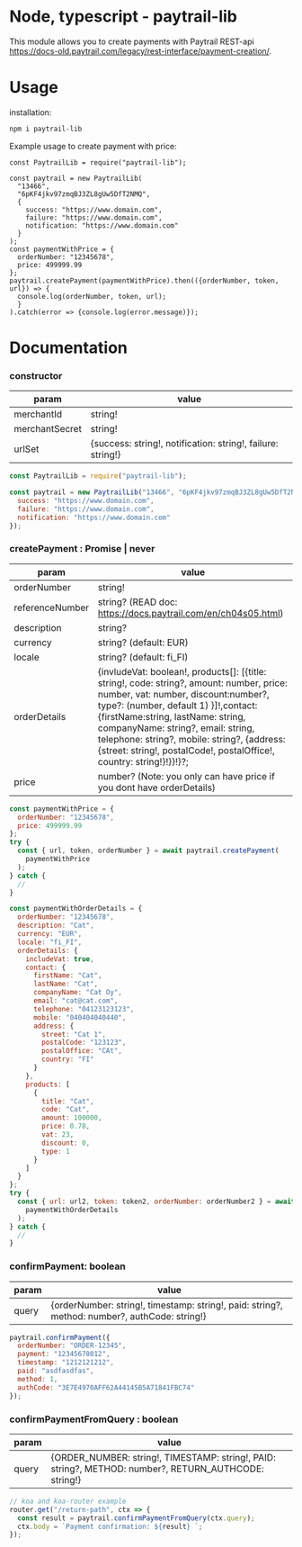 # Node, typescript - paytrail-lib

This module allows you to create payments with Paytrail REST-api https://docs-old.paytrail.com/legacy/rest-interface/payment-creation/.

# Usage

installation:

```bash
npm i paytrail-lib
```

Example usage to create payment with price:

```Js
const PaytrailLib = require("paytrail-lib");

const paytrail = new PaytrailLib(
  "13466",
  "6pKF4jkv97zmqBJ3ZL8gUw5DfT2NMQ",
  {
    success: "https://www.domain.com",
    failure: "https://www.domain.com",
    notification: "https://www.domain.com"
  }
);
const paymentWithPrice = {
  orderNumber: "12345678",
  price: 499999.99
};
paytrail.createPayment(paymentWithPrice).then(({orderNumber, token, url}) => {
  console.log(orderNumber, token, url);
  }
).catch(error => {console.log(error.message)});
```

# Documentation

### constructor

| param          | value                                                       |
| -------------- | ----------------------------------------------------------- |
| merchantId     | string!                                                     |
| merchantSecret | string!                                                     |
| urlSet         | {success: string!, notification: string!, failure: string!} |

```js
const PaytrailLib = require("paytrail-lib");

const paytrail = new PaytrailLib("13466", "6pKF4jkv97zmqBJ3ZL8gUw5DfT2NMQ", {
  success: "https://www.domain.com",
  failure: "https://www.domain.com",
  notification: "https://www.domain.com"
});
```

### createPayment : Promise | never

| param           | value                                                                                                                                                                                                                                                                                                                                                                    |
| --------------- | ------------------------------------------------------------------------------------------------------------------------------------------------------------------------------------------------------------------------------------------------------------------------------------------------------------------------------------------------------------------------ |
| orderNumber     | string!                                                                                                                                                                                                                                                                                                                                                                  |
| referenceNumber | string? (READ doc: https://docs.paytrail.com/en/ch04s05.html)                                                                                                                                                                                                                                                                                                            |
| description     | string?                                                                                                                                                                                                                                                                                                                                                                  |
| currency        | string? (default: EUR)                                                                                                                                                                                                                                                                                                                                                   |
| locale          | string? (default: fi_FI)                                                                                                                                                                                                                                                                                                                                                 |
| orderDetails    | {invludeVat: boolean!, products[]: [{title: string!, code: string?, amount: number, price: number, vat: number, discount:number?, type?: (number, default 1) }]!,contact:{firstName:string, lastName: string, companyName: string?, email: string, telephone: string?, mobile: string?, {address: {street: string!, postalCode!, postalOffice!, country: string!}!}}!}?; |
| price           | number? (Note: you only can have price if you dont have orderDetails)                                                                                                                                                                                                                                                                                                    |

```js
const paymentWithPrice = {
  orderNumber: "12345678",
  price: 499999.99
};
try {
  const { url, token, orderNumber } = await paytrail.createPayment(
    paymentWithPrice
  );
} catch {
  //
}

const paymentWithOrderDetails = {
  orderNumber: "12345678",
  description: "Cat",
  currency: "EUR",
  locale: "fi_FI",
  orderDetails: {
    includeVat: true,
    contact: {
      firstName: "Cat",
      lastName: "Cat",
      companyName: "Cat Oy",
      email: "cat@cat.com",
      telephone: "04123123123",
      mobile: "040404040440",
      address: {
        street: "Cat 1",
        postalCode: "123123",
        postalOffice: "CAt",
        country: "FI"
      }
    },
    products: [
      {
        title: "Cat",
        code: "Cat",
        amount: 100000,
        price: 0.78,
        vat: 23,
        discount: 0,
        type: 1
      }
    ]
  }
};
try {
  const { url: url2, token: token2, orderNumber: orderNumber2 } = await paytrail.createPayment(
    paymentWithOrderDetails
  );
} catch {
  //
}
```

### confirmPayment: boolean

| param | value                                                                                         |
| ----- | --------------------------------------------------------------------------------------------- |
| query | {orderNumber: string!, timestamp: string!, paid: string?, method: number?, authCode: string!} |

```js
paytrail.confirmPayment({
  orderNumber: "ORDER-12345",
  payment: "12345678012",
  timestamp: "1212121212",
  paid: "asdfasdfas",
  method: 1,
  authCode: "3E7E4970AFF62A44145B5A71841FBC74"
});
```

### confirmPaymentFromQuery : boolean

| param | value                                                                                                 |
| ----- | ----------------------------------------------------------------------------------------------------- |
| query | {ORDER_NUMBER: string!, TIMESTAMP: string!, PAID: string?, METHOD: number?, RETURN_AUTHCODE: string!} |

```js
// koa and koa-router example
router.get("/return-path", ctx => {
  const result = paytrail.confirmPaymentFromQuery(ctx.query);
  ctx.body = `Payment confirmation: ${result} `;
});
```
